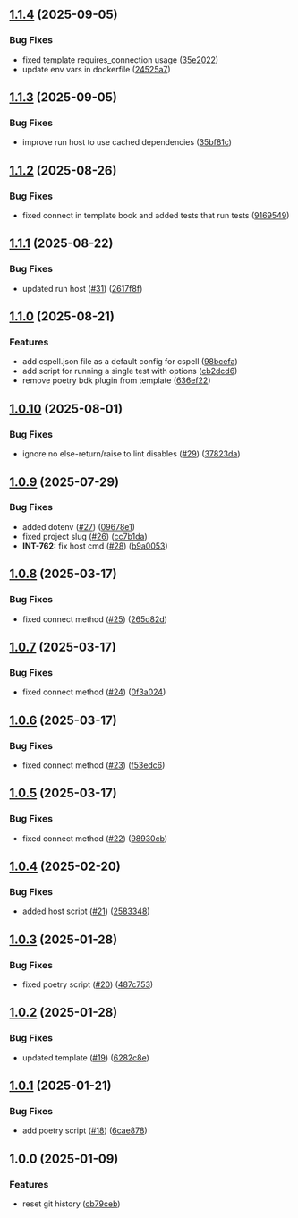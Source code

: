 ## [1.1.4](https://github.com/kognitos/bdk-template/compare/v1.1.3...v1.1.4) (2025-09-05)

### Bug Fixes

* fixed template requires_connection usage ([35e2022](https://github.com/kognitos/bdk-template/commit/35e202225ad44b16709715ce78a1efa52a6a8636))
* update env vars in dockerfile ([24525a7](https://github.com/kognitos/bdk-template/commit/24525a7c2514764f6b9c794b624f0e8821ba0656))

## [1.1.3](https://github.com/kognitos/bdk-template/compare/v1.1.2...v1.1.3) (2025-09-05)

### Bug Fixes

* improve run host to use cached dependencies ([35bf81c](https://github.com/kognitos/bdk-template/commit/35bf81c4b951f25db9b60a5cd4b40d4a386f41f4))

## [1.1.2](https://github.com/kognitos/bdk-template/compare/v1.1.1...v1.1.2) (2025-08-26)

### Bug Fixes

* fixed connect in template book and added tests that run tests ([9169549](https://github.com/kognitos/bdk-template/commit/9169549a8f6a368e4107c65abf60db5cb3b8a83c))

## [1.1.1](https://github.com/kognitos/bdk-template/compare/v1.1.0...v1.1.1) (2025-08-22)

### Bug Fixes

* updated run host ([#31](https://github.com/kognitos/bdk-template/issues/31)) ([2617f8f](https://github.com/kognitos/bdk-template/commit/2617f8f465ce16cefb48714b38ce77d82203914f))

## [1.1.0](https://github.com/kognitos/bdk-template/compare/v1.0.10...v1.1.0) (2025-08-21)

### Features

* add cspell.json file as a default config for cspell ([98bcefa](https://github.com/kognitos/bdk-template/commit/98bcefa67a58305006e34e85016380aa8501d60e))
* add script for running a single test with options ([cb2dcd6](https://github.com/kognitos/bdk-template/commit/cb2dcd69feb3358898672ab72c35847869acbfe5))
* remove poetry bdk plugin from template ([636ef22](https://github.com/kognitos/bdk-template/commit/636ef22901b5628004dd0983d7cb3b7ef8678240))

## [1.0.10](https://github.com/kognitos/bdk-template/compare/v1.0.9...v1.0.10) (2025-08-01)

### Bug Fixes

* ignore no else-return/raise to lint disables ([#29](https://github.com/kognitos/bdk-template/issues/29)) ([37823da](https://github.com/kognitos/bdk-template/commit/37823da29f8a5a2720345cb39bdc86d96a8b9c33))

## [1.0.9](https://github.com/kognitos/bdk-template/compare/v1.0.8...v1.0.9) (2025-07-29)

### Bug Fixes

* added dotenv ([#27](https://github.com/kognitos/bdk-template/issues/27)) ([09678e1](https://github.com/kognitos/bdk-template/commit/09678e19599fec9748b5d26fd31abc9420e49fde))
* fixed project slug ([#26](https://github.com/kognitos/bdk-template/issues/26)) ([cc7b1da](https://github.com/kognitos/bdk-template/commit/cc7b1daa9b4e7877b7ee0918461b58d221778426))
* **INT-762:** fix host cmd ([#28](https://github.com/kognitos/bdk-template/issues/28)) ([b9a0053](https://github.com/kognitos/bdk-template/commit/b9a00533eed9168e0b3b0c709aee8e608d418304))

## [1.0.8](https://github.com/kognitos/bdk-template/compare/v1.0.7...v1.0.8) (2025-03-17)

### Bug Fixes

* fixed connect method ([#25](https://github.com/kognitos/bdk-template/issues/25)) ([265d82d](https://github.com/kognitos/bdk-template/commit/265d82dfbb1b8d0d53f2ba635600e0f12d3dc6d5))

## [1.0.7](https://github.com/kognitos/bdk-template/compare/v1.0.6...v1.0.7) (2025-03-17)

### Bug Fixes

* fixed connect method ([#24](https://github.com/kognitos/bdk-template/issues/24)) ([0f3a024](https://github.com/kognitos/bdk-template/commit/0f3a024fd24a6734968f39a149a175265fd66bc4))

## [1.0.6](https://github.com/kognitos/bdk-template/compare/v1.0.5...v1.0.6) (2025-03-17)

### Bug Fixes

* fixed connect method ([#23](https://github.com/kognitos/bdk-template/issues/23)) ([f53edc6](https://github.com/kognitos/bdk-template/commit/f53edc61d9596b7f7abb08f7ec1090c34aec7fee))

## [1.0.5](https://github.com/kognitos/bdk-template/compare/v1.0.4...v1.0.5) (2025-03-17)

### Bug Fixes

* fixed connect method ([#22](https://github.com/kognitos/bdk-template/issues/22)) ([98930cb](https://github.com/kognitos/bdk-template/commit/98930cbb2666799ec7190420974455bd5f4a92bb))

## [1.0.4](https://github.com/kognitos/bdk-template/compare/v1.0.3...v1.0.4) (2025-02-20)

### Bug Fixes

* added host script ([#21](https://github.com/kognitos/bdk-template/issues/21)) ([2583348](https://github.com/kognitos/bdk-template/commit/258334889d3be34e02085705633a5b4db8adb4e2))

## [1.0.3](https://github.com/kognitos/bdk-template/compare/v1.0.2...v1.0.3) (2025-01-28)

### Bug Fixes

* fixed poetry script ([#20](https://github.com/kognitos/bdk-template/issues/20)) ([487c753](https://github.com/kognitos/bdk-template/commit/487c753cce07b7bd5f358ba0d66a8a957a969d75))

## [1.0.2](https://github.com/kognitos/bdk-template/compare/v1.0.1...v1.0.2) (2025-01-28)

### Bug Fixes

* updated template ([#19](https://github.com/kognitos/bdk-template/issues/19)) ([6282c8e](https://github.com/kognitos/bdk-template/commit/6282c8e0a9cae8a764f1a3212e2591ffbce2b728))

## [1.0.1](https://github.com/kognitos/bdk-template/compare/v1.0.0...v1.0.1) (2025-01-21)

### Bug Fixes

* add poetry script ([#18](https://github.com/kognitos/bdk-template/issues/18)) ([6cae878](https://github.com/kognitos/bdk-template/commit/6cae878da97aa36232b6fc028ebee9137d065ee6))

## 1.0.0 (2025-01-09)

### Features

* reset git history ([cb79ceb](https://github.com/kognitos/bdk-template/commit/cb79ceb8f8eb9c797429334c765865b7a5e2c4df))

